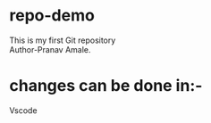# repo-demo
This is my first Git repository
<br>
Author-Pranav Amale.
 

# changes can be done in:-
Vscode